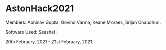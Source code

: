 # AstonHack2021
Members: Abhinav Gupta, Govind Varma, Keane Moraes, Srijan Chaudhuri.

Software Used: Seashell.

20th February, 2021 - 21st February, 2021.

